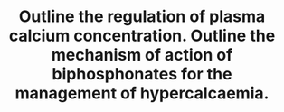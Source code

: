 ---
title: "Outline the regulation of plasma calcium concentration. Outline the mechanism of action of biphosphonates for the management of hypercalcaemia."
entityType: SAQ
exam: PEX
college: CICM
year: 2008
sitting: A
question: 07
passRate: 33
lo:
- "[[N 2i]]"
EC_expectedDomains:
- "The components of plasma calcium are diffusible Ca ( free and complexed ) and nondiffusible Ca ( protein bound ). Only the plasma free Ca is physiologically active and regulated by homeostatic mechanisms. Plasma free Ca is also affected by plasma pH and albumin concentration."
- "The distribution of Ca in the body and the fact that ECF Ca is less than 0.1% of total body Ca. ECF and hence plasma Ca is the result of a balance between dietary intake, gastrointestinal absorption and excretion, renal excretion and exchange with bone Ca."
- "Tight hormonal regulation of GIT absorption, bone exchange and renal excretion mainly by parathyroid hormone and calcitriol."
EC_extraCredit:
- "Additional marks were given for mention of other hormones that have a lesser effect on plasma Ca concentration."
EC_errorsCommon:
- "No candidates described the feedback control mechanisms involving PTH and calcitriol."
- "The second part of the question on the mechanism of action of biphosphonates was poorly answered."
resources: []
---